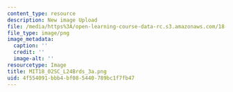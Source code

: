 ```yaml
---
content_type: resource
description: New image Upload
file: /media/https%3A/open-learning-course-data-rc.s3.amazonaws.com/18-02sc-multivariable-calculus-fall-2010/4f554091bbb4bf085440789bc1f7fb47_MIT18_02SC_L24Brds_3a.png
file_type: image/png
image_metadata:
  caption: ''
  credit: ''
  image-alt: ''
resourcetype: Image
title: MIT18_02SC_L24Brds_3a.png
uid: 4f554091-bbb4-bf08-5440-789bc1f7fb47
---
```

